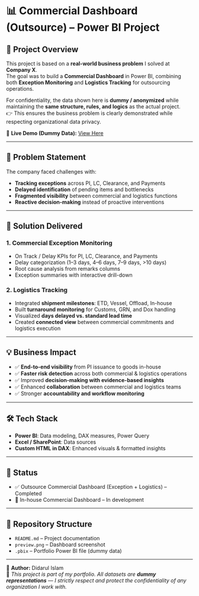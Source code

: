 # 📊 Commercial Dashboard (Outsource) – Power BI Project

## 🔎 Project Overview
This project is based on a **real-world business problem** I solved at **Company X**.  
The goal was to build a **Commercial Dashboard** in Power BI, combining both **Exception Monitoring** and **Logistics Tracking** for outsourcing operations.  

For confidentiality, the data shown here is **dummy / anonymized** while maintaining the **same structure, rules, and logics** as the actual project.  
👉 This ensures the business problem is clearly demonstrated while respecting organizational data privacy.  

🔗 **Live Demo (Dummy Data):** [View Here](https://app.powerbi.com/view?r=eyJrIjoiOGY2MTk4OGItYjU0My00Zjc2LWI5ZGItYmI1NGUzMzJkMjFhIiwidCI6Ijg2NDU3OWM1LWVjMjctNDAzYi1hMjAwLWFhNjViYmEwMTIyMyIsImMiOjEwfQ%3D%3D)  

---

## 🎯 Problem Statement
The company faced challenges with:  
- **Tracking exceptions** across PI, LC, Clearance, and Payments  
- **Delayed identification** of pending items and bottlenecks  
- **Fragmented visibility** between commercial and logistics functions  
- **Reactive decision-making** instead of proactive interventions  

---

## 🚀 Solution Delivered
### 1. **Commercial Exception Monitoring**
- On Track / Delay KPIs for PI, LC, Clearance, and Payments  
- Delay categorization (1–3 days, 4–6 days, 7–9 days, >10 days)  
- Root cause analysis from remarks columns  
- Exception summaries with interactive drill-down  

### 2. **Logistics Tracking**
- Integrated **shipment milestones**: ETD, Vessel, Offload, In-house  
- Built **turnaround monitoring** for Customs, GRN, and Dox handling  
- Visualized **days delayed vs. standard lead time**  
- Created **connected view** between commercial commitments and logistics execution  

---

## 💡 Business Impact
- ✅ **End-to-end visibility** from PI issuance to goods in-house  
- ✅ **Faster risk detection** across both commercial & logistics operations  
- ✅ Improved **decision-making with evidence-based insights**  
- ✅ Enhanced **collaboration** between commercial and logistics teams  
- ✅ Stronger **accountability and workflow monitoring**  

---

## 🛠️ Tech Stack
- **Power BI**: Data modeling, DAX measures, Power Query  
- **Excel / SharePoint**: Data sources  
- **Custom HTML in DAX**: Enhanced visuals & formatted insights  

---

## 📅 Status
- ✅ Outsource Commercial Dashboard (Exception + Logistics) – Completed  
- 🔄 In-house Commercial Dashboard – In development  

---

## 📂 Repository Structure
- `README.md` – Project documentation  
- `preview.png` – Dashboard screenshot  
- `.pbix` – Portfolio Power BI file (dummy data)  

---

👤 **Author:** Didarul Islam  
📌 *This project is part of my portfolio. All datasets are **dummy representations** — I strictly respect and protect the confidentiality of any organization I work with.*  
